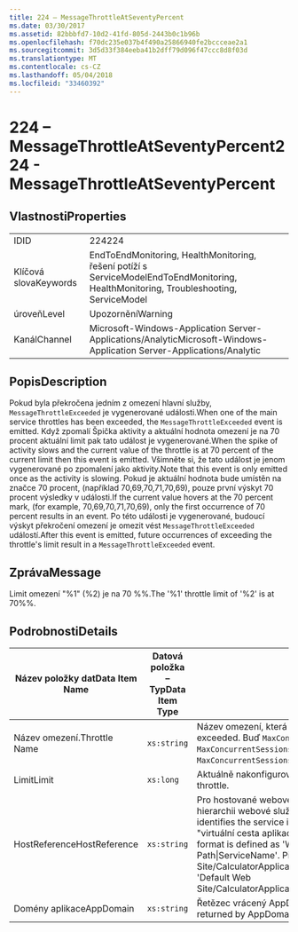```yaml
---
title: 224 – MessageThrottleAtSeventyPercent
ms.date: 03/30/2017
ms.assetid: 82bbbfd7-10d2-41fd-805d-2443b0c1b96b
ms.openlocfilehash: f70dc235e037b4f490a25866940fe2bccceae2a1
ms.sourcegitcommit: 3d5d33f384eeba41b2dff79d096f47ccc8d8f03d
ms.translationtype: MT
ms.contentlocale: cs-CZ
ms.lasthandoff: 05/04/2018
ms.locfileid: "33460392"
---
```

# <a name="224---messagethrottleatseventypercent"></a><span data-ttu-id="deae7-102">224 – MessageThrottleAtSeventyPercent</span><span class="sxs-lookup"><span data-stu-id="deae7-102">224 - MessageThrottleAtSeventyPercent</span></span>
## <a name="properties"></a><span data-ttu-id="deae7-103">Vlastnosti</span><span class="sxs-lookup"><span data-stu-id="deae7-103">Properties</span></span>  
  
|||  
|-|-|  
|<span data-ttu-id="deae7-104">ID</span><span class="sxs-lookup"><span data-stu-id="deae7-104">ID</span></span>|<span data-ttu-id="deae7-105">224</span><span class="sxs-lookup"><span data-stu-id="deae7-105">224</span></span>|  
|<span data-ttu-id="deae7-106">Klíčová slova</span><span class="sxs-lookup"><span data-stu-id="deae7-106">Keywords</span></span>|<span data-ttu-id="deae7-107">EndToEndMonitoring, HealthMonitoring, řešení potíží s ServiceModel</span><span class="sxs-lookup"><span data-stu-id="deae7-107">EndToEndMonitoring, HealthMonitoring, Troubleshooting, ServiceModel</span></span>|  
|<span data-ttu-id="deae7-108">úroveň</span><span class="sxs-lookup"><span data-stu-id="deae7-108">Level</span></span>|<span data-ttu-id="deae7-109">Upozornění</span><span class="sxs-lookup"><span data-stu-id="deae7-109">Warning</span></span>|  
|<span data-ttu-id="deae7-110">Kanál</span><span class="sxs-lookup"><span data-stu-id="deae7-110">Channel</span></span>|<span data-ttu-id="deae7-111">Microsoft-Windows-Application Server-Applications/Analytic</span><span class="sxs-lookup"><span data-stu-id="deae7-111">Microsoft-Windows-Application Server-Applications/Analytic</span></span>|  
  
## <a name="description"></a><span data-ttu-id="deae7-112">Popis</span><span class="sxs-lookup"><span data-stu-id="deae7-112">Description</span></span>  
 <span data-ttu-id="deae7-113">Pokud byla překročena jedním z omezení hlavní služby, `MessageThrottleExceeded` je vygenerované události.</span><span class="sxs-lookup"><span data-stu-id="deae7-113">When one of the main service throttles has been exceeded, the `MessageThrottleExceeded` event is emitted.</span></span> <span data-ttu-id="deae7-114">Když zpomalí Špička aktivity a aktuální hodnota omezení je na 70 procent aktuální limit pak tato událost je vygenerované.</span><span class="sxs-lookup"><span data-stu-id="deae7-114">When the spike of activity slows and the current value of the throttle is at 70 percent of the current limit then this event is emitted.</span></span> <span data-ttu-id="deae7-115">Všimněte si, že tato událost je jenom vygenerované po zpomalení jako aktivity.</span><span class="sxs-lookup"><span data-stu-id="deae7-115">Note that this event is only emitted once as the activity is slowing.</span></span> <span data-ttu-id="deae7-116">Pokud je aktuální hodnota bude umístěn na značce 70 procent, (například 70,69,70,71,70,69), pouze první výskyt 70 procent výsledky v události.</span><span class="sxs-lookup"><span data-stu-id="deae7-116">If the current value hovers at the 70 percent mark, (for example, 70,69,70,71,70,69), only the first occurrence of 70 percent results in an event.</span></span> <span data-ttu-id="deae7-117">Po této události je vygenerované, budoucí výskyt překročení omezení je omezit vést `MessageThrottleExceeded` událostí.</span><span class="sxs-lookup"><span data-stu-id="deae7-117">After this event is emitted, future occurrences of exceeding the throttle's limit result in a `MessageThrottleExceeded` event.</span></span>  
  
## <a name="message"></a><span data-ttu-id="deae7-118">Zpráva</span><span class="sxs-lookup"><span data-stu-id="deae7-118">Message</span></span>  
 <span data-ttu-id="deae7-119">Limit omezení "%1" (%2) je na 70 %%.</span><span class="sxs-lookup"><span data-stu-id="deae7-119">The '%1' throttle limit of '%2' is at 70%%.</span></span>  
  
## <a name="details"></a><span data-ttu-id="deae7-120">Podrobnosti</span><span class="sxs-lookup"><span data-stu-id="deae7-120">Details</span></span>  
  
|<span data-ttu-id="deae7-121">Název položky dat</span><span class="sxs-lookup"><span data-stu-id="deae7-121">Data Item Name</span></span>|<span data-ttu-id="deae7-122">Datová položka – Typ</span><span class="sxs-lookup"><span data-stu-id="deae7-122">Data Item Type</span></span>|<span data-ttu-id="deae7-123">Popis</span><span class="sxs-lookup"><span data-stu-id="deae7-123">Description</span></span>|  
|--------------------|--------------------|-----------------|  
|<span data-ttu-id="deae7-124">Název omezení.</span><span class="sxs-lookup"><span data-stu-id="deae7-124">Throttle Name</span></span>|`xs:string`|<span data-ttu-id="deae7-125">Název omezení, která byla překročena.</span><span class="sxs-lookup"><span data-stu-id="deae7-125">The name of the throttle that has been exceeded.</span></span> <span data-ttu-id="deae7-126">Buď `MaxConcurrentCalls`, `MaxConcurrentInstances`, nebo `MaxConcurrentSessions`,</span><span class="sxs-lookup"><span data-stu-id="deae7-126">Either `MaxConcurrentCalls`, `MaxConcurrentInstances`, or `MaxConcurrentSessions`,</span></span>|  
|<span data-ttu-id="deae7-127">Limit</span><span class="sxs-lookup"><span data-stu-id="deae7-127">Limit</span></span>|`xs:long`|<span data-ttu-id="deae7-128">Aktuálně nakonfigurovaný limit omezení.</span><span class="sxs-lookup"><span data-stu-id="deae7-128">The currently configured limit of the throttle.</span></span>|  
|<span data-ttu-id="deae7-129">HostReference</span><span class="sxs-lookup"><span data-stu-id="deae7-129">HostReference</span></span>|`xs:string`|<span data-ttu-id="deae7-130">Pro hostované webové služby v tomto poli jednoznačně identifikuje v hierarchii webové služby.</span><span class="sxs-lookup"><span data-stu-id="deae7-130">For Web-hosted services, this field uniquely identifies the service in the Web hierarchy.</span></span> <span data-ttu-id="deae7-131">Formát je definovaný jako "virtuální cesta aplikace název webu&#124;virtuální cestu služby&#124;ServiceName'.</span><span class="sxs-lookup"><span data-stu-id="deae7-131">Its format is defined as 'Web Site Name Application Virtual Path&#124;Service Virtual Path&#124;ServiceName'.</span></span> <span data-ttu-id="deae7-132">Příklad: "Default Web Site/CalculatorApplication&#124;/CalculatorService.svc&#124;CalculatorService'.</span><span class="sxs-lookup"><span data-stu-id="deae7-132">Example: 'Default Web Site/CalculatorApplication&#124;/CalculatorService.svc&#124;CalculatorService'.</span></span>|  
|<span data-ttu-id="deae7-133">Domény aplikace</span><span class="sxs-lookup"><span data-stu-id="deae7-133">AppDomain</span></span>|`xs:string`|<span data-ttu-id="deae7-134">Řetězec vrácený AppDomain.CurrentDomain.FriendlyName.</span><span class="sxs-lookup"><span data-stu-id="deae7-134">The string returned by AppDomain.CurrentDomain.FriendlyName.</span></span>|
